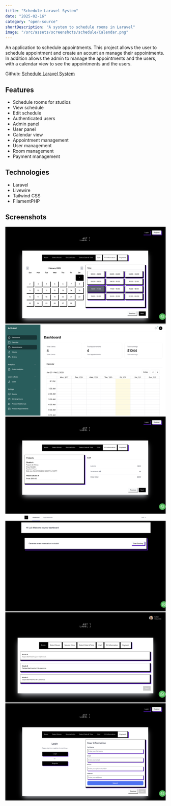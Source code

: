 ```yaml
---
title: "Schedule Laravel System"
date: "2025-02-16"
category: "open-source"
shortDescription: "A system to schedule rooms in Laravel"
image: "/src/assets/screenshots/schedule/Calendar.png"
---
```


An application to schedule appointments. This project allows the user to schedule appointment and create an acount an manage their appointments. In addition allows the admin to manage the appointments and the users, with a calendar view to see the appointments and the users.

Github: [Schedule Laravel System](https://github.com/moncadaluisd/schedule-studio)

## Features

- Schedule rooms for studios
- View schedule
- Edit schedule
- Authenticated users
- Admin panel
- User panel
- Calendar view
- Appointment management
- User management
- Room management
- Payment management


## Technologies

- Laravel
- Livewire
- Tailwind CSS
- FilamentPHP

## Screenshots

![Calendar](/src/assets/screenshots/schedule/Calendar.png)
![Appointment](/src/assets/screenshots/schedule/Dashboard.png)
![Cart](/src/assets/screenshots/schedule/Cart.png)
![DashboardUser](/src/assets/screenshots/schedule/DashboardUser.png)
![Landing](/src/assets/screenshots/schedule/Landing.png)
![Information](/src/assets/screenshots/schedule/Information.png)

